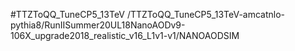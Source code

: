 #TTZToQQ_TuneCP5_13TeV
/TTZToQQ_TuneCP5_13TeV-amcatnlo-pythia8/RunIISummer20UL18NanoAODv9-106X_upgrade2018_realistic_v16_L1v1-v1/NANOAODSIM
